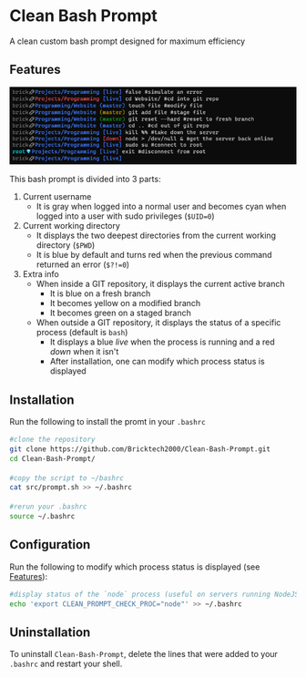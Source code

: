 # Clean Bash Prompt

A clean custom bash prompt designed for maximum efficiency

## Features

![screenshot](./screenshot.png)

This bash prompt is divided into 3 parts:

1. Current username
   - It is gray when logged into a normal user and becomes cyan when logged into a user with sudo privileges (`$UID=0`)
2. Current working directory
   - It displays the two deepest directories from the current working directory (`$PWD`)
   - It is blue by default and turns red when the previous command returned an error (`$?!=0`)
3. Extra info
   - When inside a GIT repository, it displays the current active branch
     - It is blue on a fresh branch
     - It becomes yellow on a modified branch
     - It becomes green on a staged branch
   - When outside a GIT repository, it displays the status of a specific process (default is `bash`)
     - It displays a blue _live_ when the process is running and a red _down_ when it isn't
     - After installation, one can modify which process status is displayed

## Installation

Run the following to install the promt in your `.bashrc`

```bash
#clone the repository
git clone https://github.com/Bricktech2000/Clean-Bash-Prompt.git
cd Clean-Bash-Prompt/

#copy the script to ~/bashrc
cat src/prompt.sh >> ~/.bashrc

#rerun your .bashrc
source ~/.bashrc
```

## Configuration

Run the following to modify which process status is displayed (see [Features](#features)):

```bash
#display status of the `node` process (useful on servers running NodeJS)
echo 'export CLEAN_PROMPT_CHECK_PROC="node"' >> ~/.bashrc
```

## Uninstallation

To uninstall `Clean-Bash-Prompt`, delete the lines that were added to your `.bashrc` and restart your shell.
